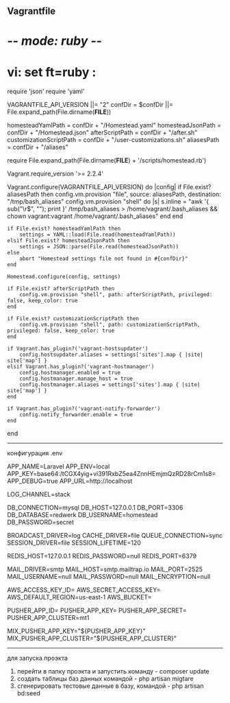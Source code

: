 Vagrantfile
---------
# -*- mode: ruby -*-
# vi: set ft=ruby :

require 'json'
require 'yaml'

VAGRANTFILE_API_VERSION ||= "2"
confDir = $confDir ||= File.expand_path(File.dirname(__FILE__))

homesteadYamlPath = confDir + "/Homestead.yaml"
homesteadJsonPath = confDir + "/Homestead.json"
afterScriptPath = confDir + "/after.sh"
customizationScriptPath = confDir + "/user-customizations.sh"
aliasesPath = confDir + "/aliases"

require File.expand_path(File.dirname(__FILE__) + '/scripts/homestead.rb')

Vagrant.require_version '>= 2.2.4'

Vagrant.configure(VAGRANTFILE_API_VERSION) do |config|
    if File.exist? aliasesPath then
        config.vm.provision "file", source: aliasesPath, destination: "/tmp/bash_aliases"
        config.vm.provision "shell" do |s|
            s.inline = "awk '{ sub(\"\r$\", \"\"); print }' /tmp/bash_aliases > /home/vagrant/.bash_aliases && chown vagrant:vagrant /home/vagrant/.bash_aliases"
        end
    end

    if File.exist? homesteadYamlPath then
        settings = YAML::load(File.read(homesteadYamlPath))
    elsif File.exist? homesteadJsonPath then
        settings = JSON::parse(File.read(homesteadJsonPath))
    else
        abort "Homestead settings file not found in #{confDir}"
    end

    Homestead.configure(config, settings)

    if File.exist? afterScriptPath then
        config.vm.provision "shell", path: afterScriptPath, privileged: false, keep_color: true
    end

    if File.exist? customizationScriptPath then
        config.vm.provision "shell", path: customizationScriptPath, privileged: false, keep_color: true
    end

    if Vagrant.has_plugin?('vagrant-hostsupdater')
        config.hostsupdater.aliases = settings['sites'].map { |site| site['map'] }
    elsif Vagrant.has_plugin?('vagrant-hostmanager')
        config.hostmanager.enabled = true
        config.hostmanager.manage_host = true
        config.hostmanager.aliases = settings['sites'].map { |site| site['map'] }
    end

    if Vagrant.has_plugin?('vagrant-notify-forwarder')
        config.notify_forwarder.enable = true
    end
end
    
------------------------
конфигурация .env

APP_NAME=Laravel
APP_ENV=local
APP_KEY=base64:/tCGX4yig+vi391RxbZ5ea4ZnnHEmjmQzRD28rCm1s8=
APP_DEBUG=true
APP_URL=http://localhost

LOG_CHANNEL=stack

DB_CONNECTION=mysql
DB_HOST=127.0.0.1
DB_PORT=3306
DB_DATABASE=redwerk
DB_USERNAME=homestead
DB_PASSWORD=secret

BROADCAST_DRIVER=log
CACHE_DRIVER=file
QUEUE_CONNECTION=sync
SESSION_DRIVER=file
SESSION_LIFETIME=120

REDIS_HOST=127.0.0.1
REDIS_PASSWORD=null
REDIS_PORT=6379

MAIL_DRIVER=smtp
MAIL_HOST=smtp.mailtrap.io
MAIL_PORT=2525
MAIL_USERNAME=null
MAIL_PASSWORD=null
MAIL_ENCRYPTION=null

AWS_ACCESS_KEY_ID=
AWS_SECRET_ACCESS_KEY=
AWS_DEFAULT_REGION=us-east-1
AWS_BUCKET=

PUSHER_APP_ID=
PUSHER_APP_KEY=
PUSHER_APP_SECRET=
PUSHER_APP_CLUSTER=mt1

MIX_PUSHER_APP_KEY="${PUSHER_APP_KEY}"
MIX_PUSHER_APP_CLUSTER="${PUSHER_APP_CLUSTER}"


----------------------
для запуска проэкта
1. перейти в папку проэкта и запустить команду  - composer update
2. создать таблицы баз данных командой - php artisan migtare
3. сгенерировать тестовые данные в базу, командой - php artisan bd:seed
